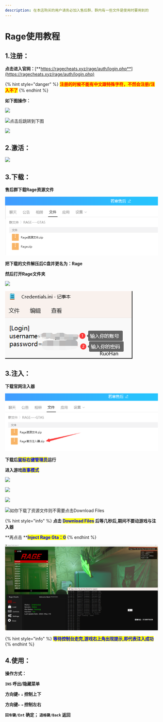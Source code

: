 ```yaml
---
description: 在本店购买的用户请务必加入售后群，群内有一些文件是使用时要用到的
---
```


# Rage使用教程

## 1.注册：

**点击进入官网：**[**https://ragecheats.xyz/rage/auth/login.php**](https://ragecheats.xyz/rage/auth/login.php)

{% hint style="danger" %}
<mark style="color:red;">**注册的时候不能有中文跟特殊字符，不然会注册/注入不了**</mark>
{% endhint %}

**如下图操作：**

![](../../.gitbook/assets/aba5efa28bca4da94738a852426bbfcf\_2022-03-13\_170910.png)

![点击后跳转到下图](../../.gitbook/assets/db3bc65beeef1c21e3fe58882d350610\_2022-03-13\_171154.png)

![](../../.gitbook/assets/da7258b55e3fd7dd7edb6609dfc4ff3f\_2022-03-13\_171221.png)

## **2.激活：**

![](../../.gitbook/assets/a276abf821589de0984e079efbd5b6be\_2022-03-13\_171253.png)

## **3.下载：**

**售后群下载Rage资源文件**

![](<../../.gitbook/assets/image (41).png>)

**把下载的文件解压后C盘并更名为：Rage**

**然后打开Rage文件夹**

![](<../../.gitbook/assets/e4dd28d98e1c1e56b6a776b0f62d78dc\_spaces%2F7YXEHggLzaiKwZjRSOD4%2Fuploads%2F6UbuT5DMNxdNMpz0sYm4%2FQQ%E5%9B%BE%E7%89%8720220514212347\_alt=media\&token=0f3fc4fe-8554-459c-8784-922481eeeb38 (1).png>)

![保存退出,然后下载官方注入器](<../../.gitbook/assets/image (81).png>)



## **3.注入：**

**下载官网注入器**

![](<../../.gitbook/assets/image (47).png>)

**下载后**<mark style="color:blue;">**鼠标右键管理员**</mark>**运行**

**进入游戏**<mark style="color:blue;">**故事模式**</mark>

![](../../.gitbook/assets/96daeaeb60baf73605b865657298afcf\_spaces%2F7YXEHggLzaiKwZjRSOD4%2Fuploads%2F6wsiPAYWBz4DmuPLJlfK%2FQQ%E5%9B%BE%E7%89%8720220514175020\_alt=media\&token=e95b3bd8-2339-4c3a-89c6-7be7fc9253d4.png)

![](<../../.gitbook/assets/26418eb48ec265868522047ec659bc75\_2022-05-14\_205542 (1).png>)

![](../../.gitbook/assets/51f8c400f030f2152f3df91e0f1effa6\_2022-05-14\_205615.png)

![如你下载了资源文件则不需要点击Download Files](../../.gitbook/assets/a516b5fba3b513a56a32b5bbd812f2f6\_2022-05-14\_212217.png)

{% hint style="info" %}
**点击 **<mark style="color:blue;">**Download Files**</mark>** 后等几秒后,期间不要动游戏与注入器**

**再点击 **<mark style="color:blue;">**Inject Rage Gta：0**</mark>
{% endhint %}

![](../../.gitbook/assets/7f22d83207d6eee8fca256cba039f1b.png)

{% hint style="info" %}
<mark style="color:blue;">**等待控制台走完,游戏右上角出现提示,即代表注入成功**</mark>
{% endhint %}

## **4.使用：**

**操作方式：**

**`INS` 呼出/隐藏菜单**

**方向键`↑`  `↓` 控制上下**

**方向键`←`  `→` 控制左右**

**`回车键/Ent` 确定； `退格键/Back` 返回**
